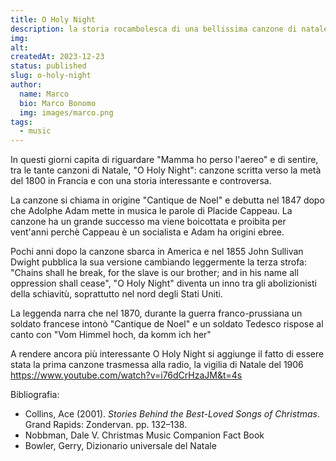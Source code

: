 ```yaml
---
title: O Holy Night
description: la storia rocambolesca di una bellissima canzone di natale
img: 
alt: 
createdAt: 2023-12-23
status: published
slug: o-holy-night
author:
  name: Marco
  bio: Marco Bonomo
  img: images/marco.png
tags:
  - music
---
```


In questi giorni capita di riguardare "Mamma ho perso l'aereo" e di sentire, tra le tante canzoni di Natale, "O Holy Night": canzone scritta verso la metà del 1800 in Francia e con una storia interessante e controversa.

La canzone si chiama in origine "Cantique de Noel" e debutta nel 1847 dopo che Adolphe Adam mette in musica le parole di Placide Cappeau. La canzone ha un grande successo ma viene boicottata e proibita per vent'anni perchè Cappeau è un socialista e Adam ha origini ebree.

Pochi anni dopo la canzone sbarca in America e nel 1855 John Sullivan Dwight pubblica la sua versione cambiando leggermente la terza strofa: "Chains shall he break, for the slave is our brother; and in his name all oppression shall cease", "O Holy Night" diventa un inno tra gli abolizionisti della schiavitù, soprattutto nel nord degli Stati Uniti.

La leggenda narra che nel 1870, durante la guerra franco-prussiana un soldato francese intonò "Cantique de Noel" e un soldato Tedesco rispose al canto con "Vom Himmel hoch, da komm ich her"

A rendere ancora più interessante O Holy Night si aggiunge il fatto di essere stata la prima canzone trasmessa alla radio, la vigilia di Natale del 1906 https://www.youtube.com/watch?v=i76dCrHzaJM&t=4s

Bibliografia:
- Collins, Ace (2001). _Stories Behind the Best-Loved Songs of Christmas_. Grand Rapids: Zondervan. pp. 132–138.
- Nobbman, Dale V. Christmas Music Companion Fact Book
- Bowler, Gerry, Dizionario universale del Natale
